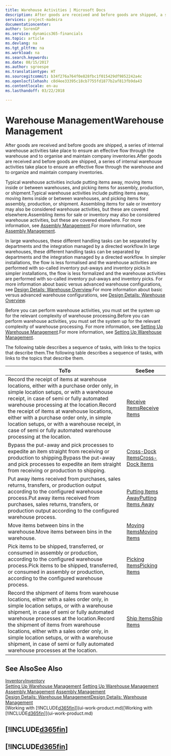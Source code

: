 ```yaml
---
title: Warehouse Activities | Microsoft Docs
description: After goods are received and before goods are shipped, a series of internal warehouse activities take place to ensure an effective flow through the warehouse and to organise and maintain company inventories.
services: project-madeira
documentationcenter: 
author: SorenGP
ms.service: dynamics365-financials
ms.topic: article
ms.devlang: na
ms.tgt_pltfrm: na
ms.workload: na
ms.search.keywords: 
ms.date: 08/15/2017
ms.author: sgroespe
ms.translationtype: HT
ms.sourcegitcommit: b34f276a764f0e828fbc1f015429df9852242a4c
ms.openlocfilehash: c8d4ee33395c18cb7755fd1877b2af813fb9da43
ms.contentlocale: en-au
ms.lasthandoff: 03/22/2018

---
```

# <a name="warehouse-management"></a><span data-ttu-id="703cd-103">Warehouse Management</span><span class="sxs-lookup"><span data-stu-id="703cd-103">Warehouse Management</span></span>
<span data-ttu-id="703cd-104">After goods are received and before goods are shipped, a series of internal warehouse activities take place to ensure an effective flow through the warehouse and to organise and maintain company inventories.</span><span class="sxs-lookup"><span data-stu-id="703cd-104">After goods are received and before goods are shipped, a series of internal warehouse activities take place to ensure an effective flow through the warehouse and to organize and maintain company inventories.</span></span>

<span data-ttu-id="703cd-105">Typical warehouse activities include putting items away, moving items inside or between warehouses, and picking items for assembly, production, or shipment.</span><span class="sxs-lookup"><span data-stu-id="703cd-105">Typical warehouse activities include putting items away, moving items inside or between warehouses, and picking items for assembly, production, or shipment.</span></span> <span data-ttu-id="703cd-106">Assembling items for sale or inventory may also be considered warehouse activities, but these are covered elsewhere.</span><span class="sxs-lookup"><span data-stu-id="703cd-106">Assembling items for sale or inventory may also be considered warehouse activities, but these are covered elsewhere.</span></span> <span data-ttu-id="703cd-107">For more information, see [Assembly Management](assembly-assemble-items.md).</span><span class="sxs-lookup"><span data-stu-id="703cd-107">For more information, see [Assembly Management](assembly-assemble-items.md).</span></span>  

<span data-ttu-id="703cd-108">In large warehouses, these different handling tasks can be separated by departments and the integration managed by a directed workflow.</span><span class="sxs-lookup"><span data-stu-id="703cd-108">In large warehouses, these different handling tasks can be separated by departments and the integration managed by a directed workflow.</span></span> <span data-ttu-id="703cd-109">In simpler installations, the flow is less formalised and the warehouse activities are performed with so-called inventory put-aways and inventory picks.</span><span class="sxs-lookup"><span data-stu-id="703cd-109">In simpler installations, the flow is less formalized and the warehouse activities are performed with so-called inventory put-aways and inventory picks.</span></span> <span data-ttu-id="703cd-110">For more information about basic versus advanced warehouse configurations, see [Design Details: Warehouse Overview](design-details-warehouse-overview.md).</span><span class="sxs-lookup"><span data-stu-id="703cd-110">For more information about basic versus advanced warehouse configurations, see [Design Details: Warehouse Overview](design-details-warehouse-overview.md).</span></span>

<span data-ttu-id="703cd-111">Before you can perform warehouse activities, you must set the system up for the relevant complexity of warehouse processing.</span><span class="sxs-lookup"><span data-stu-id="703cd-111">Before you can perform warehouse activities, you must set the system up for the relevant complexity of warehouse processing.</span></span> <span data-ttu-id="703cd-112">For more information, see [Setting Up Warehouse Management](warehouse-setup-warehouse.md).</span><span class="sxs-lookup"><span data-stu-id="703cd-112">For more information, see [Setting Up Warehouse Management](warehouse-setup-warehouse.md).</span></span>

 <span data-ttu-id="703cd-113">The following table describes a sequence of tasks, with links to the topics that describe them.</span><span class="sxs-lookup"><span data-stu-id="703cd-113">The following table describes a sequence of tasks, with links to the topics that describe them.</span></span>   

|<span data-ttu-id="703cd-114">**To**</span><span class="sxs-lookup"><span data-stu-id="703cd-114">**To**</span></span>|<span data-ttu-id="703cd-115">**See**</span><span class="sxs-lookup"><span data-stu-id="703cd-115">**See**</span></span>|  
|------------|-------------|  
|<span data-ttu-id="703cd-116">Record the receipt of items at warehouse locations, either with a purchase order only, in simple location setups, or with a warehouse receipt, in case of semi or fully automated warehouse processing at the location.</span><span class="sxs-lookup"><span data-stu-id="703cd-116">Record the receipt of items at warehouse locations, either with a purchase order only, in simple location setups, or with a warehouse receipt, in case of semi or fully automated warehouse processing at the location.</span></span>|[<span data-ttu-id="703cd-117">Receive Items</span><span class="sxs-lookup"><span data-stu-id="703cd-117">Receive Items</span></span>](warehouse-how-receive-items.md)|
|<span data-ttu-id="703cd-118">Bypass the put-away and pick processes to expedite an item straight from receiving or production to shipping.</span><span class="sxs-lookup"><span data-stu-id="703cd-118">Bypass the put-away and pick processes to expedite an item straight from receiving or production to shipping.</span></span>|[<span data-ttu-id="703cd-119">Cross-Dock Items</span><span class="sxs-lookup"><span data-stu-id="703cd-119">Cross-Dock Items</span></span>](warehouse-how-to-cross-dock-items.md)|    
|<span data-ttu-id="703cd-120">Put away items received from purchases, sales returns, transfers, or production output according to the configured warehouse process.</span><span class="sxs-lookup"><span data-stu-id="703cd-120">Put away items received from purchases, sales returns, transfers, or production output according to the configured warehouse process.</span></span>|[<span data-ttu-id="703cd-121">Putting Items Away</span><span class="sxs-lookup"><span data-stu-id="703cd-121">Putting Items Away</span></span>](warehouse-put-away-items.md)|
|<span data-ttu-id="703cd-122">Move items between bins in the warehouse.</span><span class="sxs-lookup"><span data-stu-id="703cd-122">Move items between bins in the warehouse.</span></span>|[<span data-ttu-id="703cd-123">Moving Items</span><span class="sxs-lookup"><span data-stu-id="703cd-123">Moving Items</span></span>](warehouse-move-items.md)|
|<span data-ttu-id="703cd-124">Pick items to be shipped, transferred, or consumed in assembly or production, according to the configured warehouse process.</span><span class="sxs-lookup"><span data-stu-id="703cd-124">Pick items to be shipped, transferred, or consumed in assembly or production, according to the configured warehouse process.</span></span>|[<span data-ttu-id="703cd-125">Picking Items</span><span class="sxs-lookup"><span data-stu-id="703cd-125">Picking Items</span></span>](warehouse-pick-items.md)|
|<span data-ttu-id="703cd-126">Record the shipment of items from warehouse locations, either with a sales order only, in simple location setups, or with a warehouse shipment, in case of semi or fully automated warehouse processes at the location.</span><span class="sxs-lookup"><span data-stu-id="703cd-126">Record the shipment of items from warehouse locations, either with a sales order only, in simple location setups, or with a warehouse shipment, in case of semi or fully automated warehouse processes at the location.</span></span>|[<span data-ttu-id="703cd-127">Ship Items</span><span class="sxs-lookup"><span data-stu-id="703cd-127">Ship Items</span></span>](warehouse-how-ship-items.md)|  

## <a name="see-also"></a><span data-ttu-id="703cd-128">See Also</span><span class="sxs-lookup"><span data-stu-id="703cd-128">See Also</span></span>  
[<span data-ttu-id="703cd-129">Inventory</span><span class="sxs-lookup"><span data-stu-id="703cd-129">Inventory</span></span>](inventory-manage-inventory.md)  
<span data-ttu-id="703cd-130">[Setting Up Warehouse Management](warehouse-setup-warehouse.md)   </span><span class="sxs-lookup"><span data-stu-id="703cd-130">[Setting Up Warehouse Management](warehouse-setup-warehouse.md)   </span></span>  
<span data-ttu-id="703cd-131">[Assembly Management](assembly-assemble-items.md)  </span><span class="sxs-lookup"><span data-stu-id="703cd-131">[Assembly Management](assembly-assemble-items.md)  </span></span>  
[<span data-ttu-id="703cd-132">Design Details: Warehouse Management</span><span class="sxs-lookup"><span data-stu-id="703cd-132">Design Details: Warehouse Management</span></span>](design-details-warehouse-management.md)  
<span data-ttu-id="703cd-133">[Working with [!INCLUDE[d365fin](includes/d365fin_md.md)]](ui-work-product.md)</span><span class="sxs-lookup"><span data-stu-id="703cd-133">[Working with [!INCLUDE[d365fin](includes/d365fin_md.md)]](ui-work-product.md)</span></span>  

## [!INCLUDE[d365fin](includes/free_trial_md.md)]  
## [!INCLUDE[d365fin](includes/training_link_md.md)]


